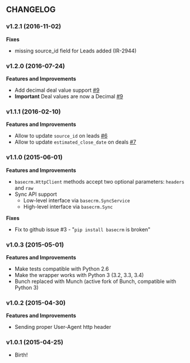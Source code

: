 ## CHANGELOG

### v1.2.1 (2016-11-02)

**Fixes**

* missing source_id field for Leads added (IR-2944)

### v1.2.0 (2016-07-24)

**Features and Improvements**

* Add decimal deal value support [#9](https://github.com/basecrm/basecrm-python/pull/9)
* **Important** Deal values are now a Decimal [#9](https://github.com/basecrm/basecrm-python/pull/9)

### v1.1.1 (2016-02-10)

**Features and Improvements**

* Allow to update `source_id` on leads [#6](https://github.com/basecrm/basecrm-python/pull/6)
* Allow to update `estimated_close_date` on deals [#7](https://github.com/basecrm/basecrm-python/pull/7)

### v1.1.0 (2015-06-01)

**Features and Improvements**

* `basecrm.HttpClient` methods accept two optional parameters: `headers` and `raw`
* Sync API support
  * Low-level interface via `basecrm.SyncService`
  * High-level interface via `basecrm.Sync`

**Fixes**

* Fix to github issue #3 - "`pip install basecrm` is broken"

### v1.0.3 (2015-05-01)

**Features and Improvements**

* Make tests compatible with Python 2.6
* Make the wrapper works with Python 3 (3.2, 3.3, 3.4)
* Bunch replaced with Munch (active fork of Bunch, compatible with Python 3)

### v1.0.2 (2015-04-30)

**Features and Improvements**

* Sending proper User-Agent http header

### v1.0.1 (2015-04-25)

* Birth!
